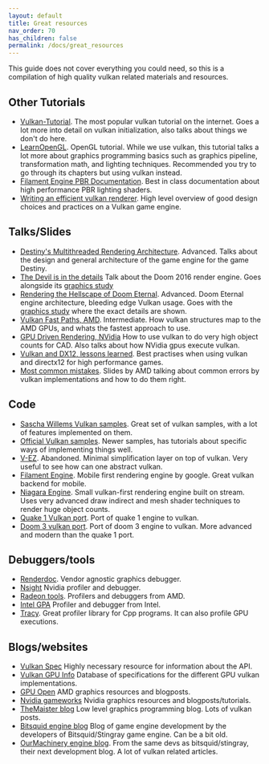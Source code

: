 ```yaml
---
layout: default
title: Great resources
nav_order: 70
has_children: false
permalink: /docs/great_resources
---
```



This guide does not cover everything you could need, so this is a compilation of high quality vulkan related materials and resources.

## Other Tutorials
- [Vulkan-Tutorial](https://vulkan-tutorial.com/). The most popular vulkan tutorial on the internet. Goes a lot more into detail on vulkan initialization, also talks about things we don't do here.
- [LearnOpenGL](https://learnopengl.com/). OpenGL tutorial. While we use vulkan, this tutorial talks a lot more about graphics programming basics such as graphics pipeline, transformation math, and lighting techniques. Recommended you try to go through its chapters but using vulkan instead.
- [Filament Engine PBR Documentation](https://google.github.io/filament/Filament.html). Best in class documentation about high performance PBR lighting shaders. 
- [Writing an efficient vulkan renderer](https://zeux.io/2020/02/27/writing-an-efficient-vulkan-renderer/). High level overview of good design choices and practices on a Vulkan game engine.

## Talks/Slides
- [Destiny's Multithreaded Rendering Architecture](https://www.youtube.com/watch?v=0nTDFLMLX9k). Advanced. Talks about the design and general architecture of the game engine for the game Destiny.
- [The Devil is in the details](http://advances.realtimerendering.com/s2016/) Talk about the Doom 2016 render engine. Goes alongside its [graphics study](http://www.adriancourreges.com/blog/2016/09/09/doom-2016-graphics-study/)
- [Rendering the Hellscape of Doom Eternal](http://advances.realtimerendering.com/s2020/index.htm). Advanced. Doom Eternal engine architecture, bleeding edge Vulkan usage. Goes with the [graphics study](https://simoncoenen.com/blog/programming/graphics/DoomEternalStudy.html) where the exact details are shown.
- [Vulkan Fast Paths, AMD](http://gpuopen.com/wp-content/uploads/2016/03/VulkanFastPaths.pdf). Intermediate. How vulkan structures map to the AMD GPUs, and whats the fastest approach to use.
- [GPU Driven Rendering, NVidia](https://on-demand.gputechconf.com/gtc/2016/presentation/s6138-christoph-kubisch-pierre-boudier-gpu-driven-rendering.pdf) How to use vulkan to do very high object counts for CAD. Also talks about how NVidia gpus execute vulkan.
- [Vulkan and DX12, lessons learned](https://www.gdcvault.com/play/1024122/D3D12-Vulkan-Lessons). Best practises when using vulkan and directx12 for high performance games.
- [Most common mistakes](https://gpuopen.com/wp-content/uploads/2016/05/Most-common-mistakes-in-Vulkan-apps.pdf). Slides by AMD talking about common errors by vulkan implementations and how to do them right.


## Code
- [Sascha Willems Vulkan samples](https://github.com/SaschaWillems/Vulkan). Great set of vulkan samples, with a lot of features implemented on them.
- [Official Vulkan samples](https://github.com/KhronosGroup/Vulkan-Samples). Newer samples, has tutorials about specific ways of implementing things well.
- [V-EZ](https://github.com/GPUOpen-LibrariesAndSDKs/V-EZ). Abandoned. Minimal simplification layer on top of vulkan. Very useful to see how can one abstract vulkan.
- [Filament Engine](https://github.com/google/filament). Mobile first rendering engine by google. Great vulkan backend for mobile.
- [Niagara Engine](https://github.com/zeux/niagara). Small vulkan-first rendering engine built on stream. Uses very advanced draw indirect and mesh shader techniques to render huge object counts.
- [Quake 1 Vulkan port](https://github.com/Novum/vkQuake). Port of quake 1 engine to vulkan.
- [Doom 3 vulkan port](https://github.com/DustinHLand/vkDOOM3). Port of doom 3 engine to vulkan. More advanced and modern than the quake 1 port.

## Debuggers/tools
- [Renderdoc](https://renderdoc.org/). Vendor agnostic graphics debugger. 
- [Nsight](https://developer.nvidia.com/nsight-visual-studio-edition) Nvidia profiler and debugger.
- [Radeon tools](https://gpuopen.com/vulkan/). Profilers and debuggers from AMD.
- [Intel GPA](https://software.intel.com/content/www/us/en/develop/tools/graphics-performance-analyzers.html) Profiler and debugger from Intel.
- [Tracy](https://github.com/wolfpld/tracy). Great profiler library for Cpp programs. It can also profile GPU executions.


## Blogs/websites
- [Vulkan Spec](https://www.khronos.org/registry/vulkan/specs/1.2-extensions/html/index.html) Highly necessary resource for information about the API.
- [Vulkan GPU Info](https://vulkan.gpuinfo.org/) Database of specifications for the different GPU vulkan implementations.
- [GPU Open](https://gpuopen.com/) AMD graphics resources and blogposts.
- [Nvidia gameworks](https://developer.nvidia.com/gameworks) Nvidia graphics resources and blogposts/tutorials.
- [TheMaister blog](https://themaister.net/blog/2020/01/) Low level graphics programming blog. Lots of vulkan posts.
- [Bitsquid engine blog](https://bitsquid.blogspot.com/) Blog of game engine development by the developers of Bitsquid/Stingray game engine. Can be a bit old.
- [OurMachinery engine blog](https://ourmachinery.com/post/). From the same devs as bitsquid/stingray, their next development blog. A lot of vulkan related articles.